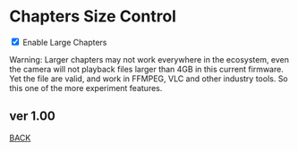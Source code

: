 <script src="../../jquery.min.js"></script>
<script src="../../qrcodeborder.js"></script>
<style>
        #qrcode{
            width: 100%;
        }
        div{
            width: 100%;
            display: inline-block;
        }
</style>

# Chapters Size Control

<input type="checkbox" id="lchptrs" checked> Enable Large Chapters <br>
<center>
<div id="qrcode"></div>
<br>
</center>
Warning: Larger chapters may not work everywhere in the ecosystem, even the camera will not playback files larger than 4GB in this current firmware. Yet the file are valid, and work in FFMPEG, VLC and other industry tools. So this one of the more experiment features.  
        
## ver 1.00
[BACK](..)

<script>
var once = true;
var qrcode;
var cmd = "";

function makeQR() 
{	
  if(once == true)
  {
    qrcode = new QRCode(document.getElementById("qrcode"), 
    {
      text : "!M64BT=1",
      width : 360,
      height : 360,
      correctLevel : QRCode.CorrectLevel.M
    });
    once = false;
  }
}

function timeLoop()
{
  cmd = "!M64BT=0";
  if(document.getElementById("lchptrs") != null)
  {
    if(document.getElementById("lchptrs").checked == true)
    {
      cmd = "!M64BT=1";
    }
  }

  qrcode.clear(); 
  qrcode.makeCode(cmd);
  var t = setTimeout(timeLoop, 50);
}

function myReloadFunction() {
  location.reload();
}

makeQR();
timeLoop();

</script>
